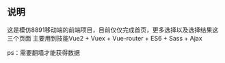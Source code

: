 ## 说明
这是模仿8891移动端的前端项目，目前仅仅完成首页，更多选择以及选择结果这三个页面
主要用到技能Vue2 + Vuex + Vue-router + ES6 + Sass + Ajax

ps：需要翻墙才能获得数据